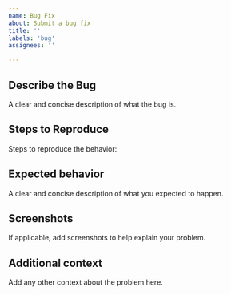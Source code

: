 ```yaml
---
name: Bug Fix
about: Submit a bug fix
title: ''
labels: 'bug'
assignees: ''

---
```


## Describe the Bug

A clear and concise description of what the bug is.

## Steps to Reproduce

Steps to reproduce the behavior:

## Expected behavior

A clear and concise description of what you expected to happen.

## Screenshots

If applicable, add screenshots to help explain your problem.

## Additional context

Add any other context about the problem here.
